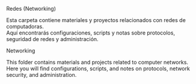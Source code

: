Redes (Networking)

Esta carpeta contiene materiales y proyectos relacionados con redes de computadoras.  
Aquí encontrarás configuraciones, scripts y notas sobre protocolos, seguridad de redes y administración.

Networking

This folder contains materials and projects related to computer networks.  
Here you will find configurations, scripts, and notes on protocols, network security, and administration.
